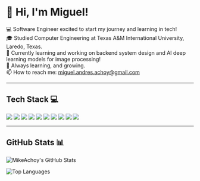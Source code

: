 # 👋 Hi, I'm Miguel!

💻 Software Engineer excited to start my journey and learning in tech!  
🎓 Studied Computer Engineering at Texas A&M International University, Laredo, Texas.  
🔧 Currently learning and working on backend system design and AI deep learning models for image processing!  
🌱 Always learning, and growing.  
📫 How to reach me: miguel.andres.achoy@gmail.com 

---

## Tech Stack 💻

<p align="left">
  <img src="https://img.shields.io/badge/-Python-3776AB?style=for-the-badge&logo=python&logoColor=white" />
  <img src="https://img.shields.io/badge/-Java-007396?style=for-the-badge&logo=java&logoColor=white" />
  <img src="https://img.shields.io/badge/-C/C++-00599C?style=for-the-badge&logo=cplusplus&logoColor=white" />
  <img src="https://img.shields.io/badge/-HTML5-E34F26?style=for-the-badge&logo=html5&logoColor=white" />
  <img src="https://img.shields.io/badge/-CSS3-1572B6?style=for-the-badge&logo=css3&logoColor=white" />
  <img src="https://img.shields.io/badge/-MySQL-4479A1?style=for-the-badge&logo=mysql&logoColor=white" />
  <img src="https://img.shields.io/badge/-JavaScript-F7DF1E?style=for-the-badge&logo=javascript&logoColor=black" />
  <img src="https://img.shields.io/badge/-Linux-FCC624?style=for-the-badge&logo=linux&logoColor=black" />
  <img src="https://img.shields.io/badge/-Git-F05032?style=for-the-badge&logo=git&logoColor=white" />
  <img src="https://img.shields.io/badge/-Ruby%20on%20Rails-CC0000?style=for-the-badge&logo=rubyonrails&logoColor=white" />
  <!-- Add more tech icons here as relevant -->
</p>

---

## GitHub Stats 📊

<p align="left">
  <img src="https://github-readme-stats.vercel.app/api?username=MikeAchoy&show_icons=true&count_private=true&hide=issues&hide_border=true&theme=radical" alt="MikeAchoy's GitHub Stats">
</p>

<p align="left">
  <img src="https://github-readme-stats.vercel.app/api/top-langs/?username=MikeAchoy&layout=compact&hide_border=true&theme=radical" alt="Top Languages">
</p>
